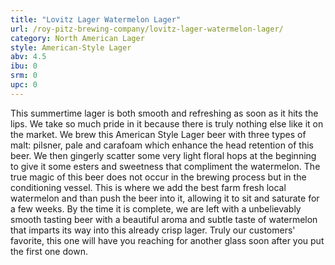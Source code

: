```yaml
---
title: "Lovitz Lager Watermelon Lager"
url: /roy-pitz-brewing-company/lovitz-lager-watermelon-lager/
category: North American Lager
style: American-Style Lager
abv: 4.5
ibu: 0
srm: 0
upc: 0
---
```

This summertime lager is both smooth and refreshing as soon as it hits the lips. We take so much pride in it because there is truly nothing else like it on the market. We brew this American Style Lager beer with three types of malt: pilsner, pale and carafoam which enhance the head retention of this beer. We then gingerly scatter some very light floral hops at the beginning to give it some esters and sweetness that compliment the watermelon. The true magic of this beer does not occur in the brewing process but in the conditioning vessel. This is where we add the best farm fresh local watermelon and than push the beer into it, allowing it to sit and saturate for a few weeks. By the time it is complete, we are left with a unbelievably smooth tasting beer with a beautiful aroma and subtle taste of watermelon that imparts its way into this already crisp lager. Truly our customers' favorite, this one will have you reaching for another glass soon after you put the first one down.

